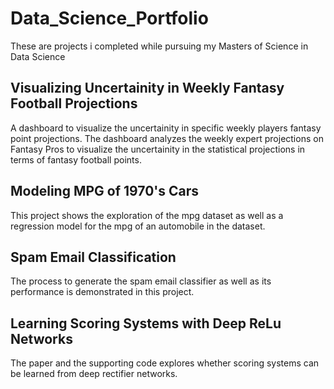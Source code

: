 # Data_Science_Portfolio
These are projects i completed while pursuing my Masters of Science in Data Science

## Visualizing Uncertainity in Weekly Fantasy Football Projections

A dashboard to visualize the uncertainity in specific weekly players fantasy point projections. 
The dashboard analyzes the weekly expert projections on Fantasy Pros to visualize the uncertainity in the statistical projections in terms of fantasy football points.

## Modeling MPG of 1970's Cars

This project shows the exploration of the mpg dataset as well as a regression model for the mpg of an automobile in the dataset.

## Spam Email Classification

The process to generate the spam email classifier as well as its performance is demonstrated in this project.

## Learning Scoring Systems with Deep ReLu Networks

The paper and the supporting code explores whether scoring systems can be learned from deep rectifier networks.
